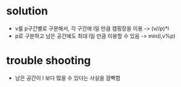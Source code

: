 # solution
- v를 p구간별로 구분해서, 각 구간에 l일 만큼 캠핑장을 이용 -> (v//p)*l
- p로 구분하고 남은 공간에도 최대 l일 만큼 이용할 수 있음 -> min(l,v%p)

# trouble shooting
- 남은 공간이 l 보다 많을 수 있다는 사실을 깜빡함